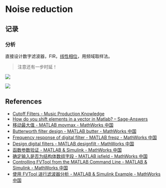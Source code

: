 # Noise reduction

## 记录

### 分析

直接设计数字滤波器，FIR，[线性相位](https://ydx-2147483647.github.io/summaries/digital-signal-processing/#线性相位)，用频域取样法。

> 注意还有一步时延！

<!-- todo -->

![](../fig/noise_reduction-reducer.jpg)

![](../fig/noise_reduction-result.jpg)

## References

- [Cutoff Filters - Music Production Knowledge](https://musicproductionknowledge.com/knowledge/spectral-effects/cutoff-filters)
- [How do you shift elements in a vector in Matlab? – Sage-Answers](https://sage-answers.com/how-do-you-shift-elements-in-a-vector-in-matlab/)
- [移动最大值 - MATLAB movmax - MathWorks 中国](https://ww2.mathworks.cn/help/matlab/ref/movmax.html)
- [Butterworth filter design - MATLAB butter - MathWorks 中国](https://ww2.mathworks.cn/help/releases/R2020b/signal/ref/butter.html?#bucsfmj)
- [Frequency response of digital filter - MATLAB freqz - MathWorks 中国](https://ww2.mathworks.cn/help/releases/R2020b/signal/ref/freqz.html)
- [Design digital filters - MATLAB designfilt - MathWorks 中国](https://ww2.mathworks.cn/help/releases/R2020b/signal/ref/designfilt.html)
- [函数参数验证 - MATLAB & Simulink - MathWorks 中国](https://ww2.mathworks.cn/help/releases/R2020b/matlab/matlab_prog/function-argument-validation-1.html?#mw_1b62b6d6-a445-4c55-a9b9-9c70becfdbe6)
- [确定输入是否为结构体数组字段 - MATLAB isfield - MathWorks 中国](https://ww2.mathworks.cn/help/releases/R2020b/matlab/ref/isfield.html?searchHighlight=isfield&s_tid=doc_srchtitle)
- [Controlling FVTool from the MATLAB Command Line - MATLAB & Simulink - MathWorks 中国](https://ww2.mathworks.cn/help/releases/R2020b/signal/ug/Controlling-FVTool-from-the-command-line.html)
- [使用 FVTool 进行滤波器分析 - MATLAB & Simulink Example - MathWorks 中国](https://ww2.mathworks.cn/help/releases/R2020b/signal/ug/filter-analysis-using-fvtool.html)
